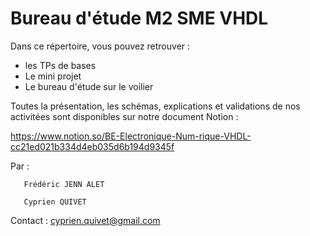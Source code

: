 # Bureau d'étude M2 SME VHDL

Dans ce répertoire, vous pouvez retrouver : 


  - les TPs de bases 
  - Le mini projet
  - Le bureau d'étude sur le voilier
  
  
 Toutes la présentation, les schémas, explications et validations de nos activitées sont disponibles sur notre document Notion :
 
 https://www.notion.so/BE-Electronique-Num-rique-VHDL-cc21ed021b334d4eb035d6b194d9345f
 
 
 
 
 
 
 
 Par : 
 
       Frédéric JENN ALET
 
       Cyprien QUIVET
       
       

 Contact : cyprien.quivet@gmail.com
 
 
 
